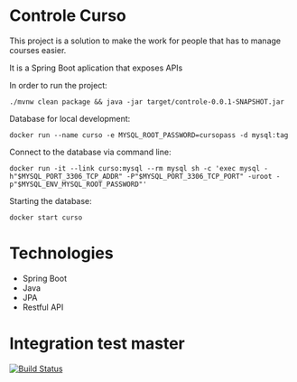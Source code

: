 # Controle Curso

This project is a solution to make the work for people that has to manage courses easier.

It is a Spring Boot aplication that exposes APIs


In order to run the project: 

    ./mvnw clean package && java -jar target/controle-0.0.1-SNAPSHOT.jar


Database for local development:

    docker run --name curso -e MYSQL_ROOT_PASSWORD=cursopass -d mysql:tag

Connect to the database via command line: 

    docker run -it --link curso:mysql --rm mysql sh -c 'exec mysql -h"$MYSQL_PORT_3306_TCP_ADDR" -P"$MYSQL_PORT_3306_TCP_PORT" -uroot -p"$MYSQL_ENV_MYSQL_ROOT_PASSWORD"'


Starting the database: 

    docker start curso


# Technologies

- Spring Boot
- Java
- JPA
- Restful API

# Integration test master

[![Build Status](https://travis-ci.com/gabriel-inf/curso-controle.svg?branch=master)](https://travis-ci.com/gabriel-inf/curso-controle)